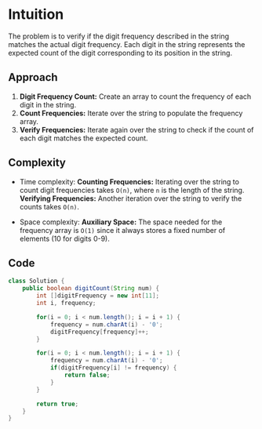 # Intuition

The problem is to verify if the digit frequency described in the string matches the actual digit frequency. Each digit in the string represents the expected count of the digit corresponding to its position in the string.

## Approach

1. **Digit Frequency Count:** Create an array to count the frequency of each digit in the string.
2. **Count Frequencies:** Iterate over the string to populate the frequency array.
3. **Verify Frequencies:** Iterate again over the string to check if the count of each digit matches the expected count.

## Complexity

- Time complexity:
**Counting Frequencies:** Iterating over the string to count digit frequencies takes `O(n)`, where `n` is the length of the string.
**Verifying Frequencies:** Another iteration over the string to verify the counts takes `O(n)`.

- Space complexity:
**Auxiliary Space:** The space needed for the frequency array is `O(1)` since it always stores a fixed number of elements (10 for digits 0-9).

## Code

```Java
class Solution {
    public boolean digitCount(String num) {
        int []digitFrequency = new int[11];
        int i, frequency;

        for(i = 0; i < num.length(); i = i + 1) {
            frequency = num.charAt(i) - '0';
            digitFrequency[frequency]++;
        }

        for(i = 0; i < num.length(); i = i + 1) {
            frequency = num.charAt(i) - '0';
            if(digitFrequency[i] != frequency) {
                return false;
            }
        }

        return true;
    }
}
```
